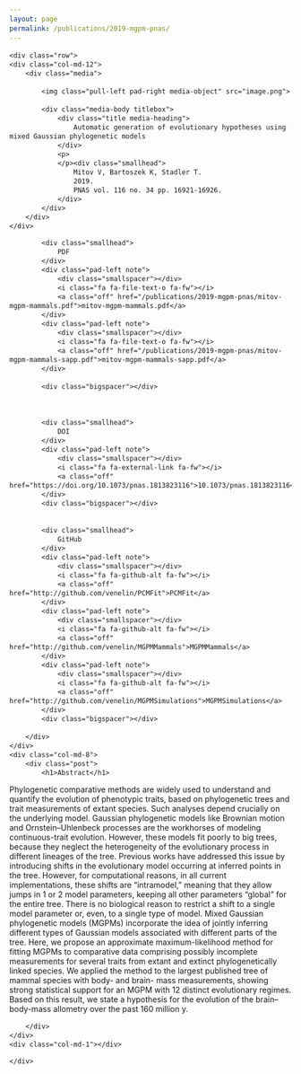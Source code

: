 ```yaml
---
layout: page
permalink: /publications/2019-mgpm-pnas/
---
```


<div class="container">	
		
	<div class="row">
	<div class="col-md-12">
		<div class="media">
			
			<img class="pull-left pad-right media-object" src="image.png">
			
			<div class="media-body titlebox">
				<div class="title media-heading">
					Automatic generation of evolutionary hypotheses using mixed Gaussian phylogenetic models
				</div>
				<p>
				</p><div class="smallhead">
					Mitov V, Bartoszek K, Stadler T.
					2019.
					PNAS vol. 116 no. 34 pp. 16921-16926.
				</div>
			</div>
		</div>
	</div>
</div>

<div class="bigspacer"></div>

<div class="row">
	<div class="col-md-3">
		<div class="bigspacer"></div>
		<div class="glyphbox note">
			
			<div class="smallhead">
				PDF
			</div>
			<div class="pad-left note">
				<div class="smallspacer"></div>
				<i class="fa fa-file-text-o fa-fw"></i>
				<a class="off" href="/publications/2019-mgpm-pnas/mitov-mgpm-mammals.pdf">mitov-mgpm-mammals.pdf</a>
			</div>
			<div class="pad-left note">
				<div class="smallspacer"></div>
				<i class="fa fa-file-text-o fa-fw"></i>
				<a class="off" href="/publications/2019-mgpm-pnas/mitov-mgpm-mammals-sapp.pdf">mitov-mgpm-mammals-sapp.pdf</a>
			</div>
			
			<div class="bigspacer"></div>
			
			
			
			<div class="smallhead">
				DOI
			</div>
			<div class="pad-left note">
				<div class="smallspacer"></div>
				<i class="fa fa-external-link fa-fw"></i>
				<a class="off" href="https://doi.org/10.1073/pnas.1813823116">10.1073/pnas.1813823116</a>
			</div>
			<div class="bigspacer"></div>
			
			
			<div class="smallhead">
				GitHub
			</div>
			<div class="pad-left note">
				<div class="smallspacer"></div>
				<i class="fa fa-github-alt fa-fw"></i>
				<a class="off" href="http://github.com/venelin/PCMFit">PCMFit</a>
			</div>
			<div class="pad-left note">
				<div class="smallspacer"></div>
				<i class="fa fa-github-alt fa-fw"></i>
				<a class="off" href="http://github.com/venelin/MGPMMammals">MGPMMammals</a>
			</div>
			<div class="pad-left note">
				<div class="smallspacer"></div>
				<i class="fa fa-github-alt fa-fw"></i>
				<a class="off" href="http://github.com/venelin/MGPMSimulations">MGPMSimulations</a>
			</div>
			<div class="bigspacer"></div>
			
		</div>
	</div>
	<div class="col-md-8">
		<div class="post">
			<h1>Abstract</h1>

<p>Phylogenetic comparative methods are widely used to understand and quantify the evolution of phenotypic traits, based on phylogenetic trees and trait measurements of extant species. Such analyses depend crucially on the underlying model. Gaussian phylogenetic models like Brownian motion and Ornstein–Uhlenbeck processes are the workhorses of modeling continuous-trait evolution. However, these models fit poorly to big trees, because they neglect the heterogeneity of the evolutionary process in different lineages of the tree. Previous works have addressed this issue by introducing shifts in the evolutionary model occurring at inferred points in the tree. However, for computational reasons, in all current implementations, these shifts are “intramodel,” meaning that they allow jumps in 1 or 2 model parameters, keeping all other parameters “global” for the entire tree. There is no biological reason to restrict a shift to a single model parameter or, even, to a single type of model. Mixed Gaussian phylogenetic models (MGPMs) incorporate the idea of jointly inferring different types of Gaussian models associated with different parts of the tree. Here, we propose an approximate maximum-likelihood method for fitting MGPMs to comparative data comprising possibly incomplete measurements for several traits from extant and extinct phylogenetically linked species. We applied the method to the largest published tree of mammal species with body- and brain- mass measurements, showing strong statistical support for an MGPM with 12 distinct evolutionary regimes. Based on this result, we state a hypothesis for the evolution of the brain–body-mass allometry over the past 160 million y.</p>

		</div>
	</div>
	<div class="col-md-1"></div>
</div>

	
	</div>